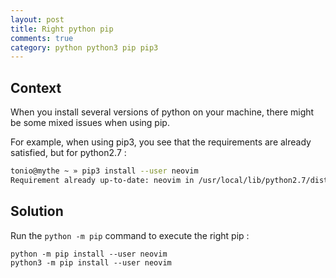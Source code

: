 ```yaml
---
layout: post
title: Right python pip
comments: true
category: python python3 pip pip3
---
```


## Context
When you install several versions of python on your machine, there might be some mixed issues when using pip.

For example, when using pip3, you see that the requirements are already satisfied, but for python2.7 :
``` bash
tonio@mythe ~ » pip3 install --user neovim
Requirement already up-to-date: neovim in /usr/local/lib/python2.7/dist-packages
```

## Solution

Run the `python -m pip` command to execute the right pip :
```
python -m pip install --user neovim
python3 -m pip install --user neovim
```
